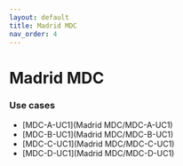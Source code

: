 ```yaml
---
layout: default
title: Madrid MDC
nav_order: 4
---
```



# Madrid MDC

### Use cases 

* [MDC-A-UC1](Madrid MDC/MDC-A-UC1)
* [MDC-B-UC1](Madrid MDC/MDC-B-UC1)
* [MDC-C-UC1](Madrid MDC/MDC-C-UC1)
* [MDC-D-UC1](Madrid MDC/MDC-D-UC1)
